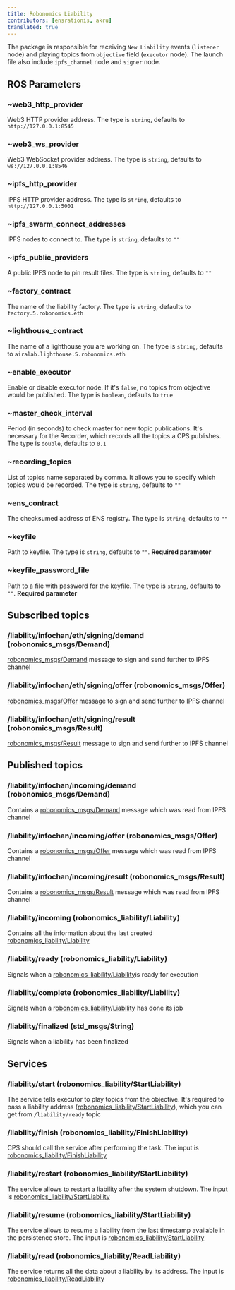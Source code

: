 ```yaml
---
title: Robonomics Liability
contributors: [ensrationis, akru]
translated: true
---
```


The package is responsible for receiving `New Liability` events (`listener` node) and playing topics from `objective` field (`executor` node).
The launch file also include `ipfs_channel` node and `signer` node.

## ROS Parameters

### ~web3_http_provider

Web3 HTTP provider address. The type is `string`, defaults to `http://127.0.0.1:8545`

### ~web3_ws_provider

Web3 WebSocket provider address. The type is `string`, defaults to `ws://127.0.0.1:8546`

### ~ipfs_http_provider

IPFS HTTP provider address. The type is `string`, defaults to `http://127.0.0.1:5001`

### ~ipfs_swarm_connect_addresses

IPFS nodes to connect to. The type is `string`, defaults to `""`

### ~ipfs_public_providers

A public IPFS node to pin result files. The type is `string`, defaults to `""`

### ~factory_contract

The name of the liability factory. The type is `string`, defaults to `factory.5.robonomics.eth`

### ~lighthouse_contract

The name of a lighthouse you are working on. The type is `string`, defaults to `airalab.lighthouse.5.robonomics.eth`

### ~enable_executor

Enable or disable executor node. If it's `false`, no topics from objective would be published. The type is `boolean`, defaults to `true`

### ~master_check_interval

Period (in seconds) to check master for new topic publications. It's necessary for the Recorder, which records all the topics a CPS publishes. The type is `double`, defaults to `0.1`

### ~recording_topics

List of topics name separated by comma. It allows you to specify which topics would be recorded. The type is `string`, defaults to `""`

### ~ens_contract

The checksumed address of ENS registry. The type is `string`, defaults to `""`

### ~keyfile

Path to keyfile. The type is `string`, defaults to `""`. **Required parameter**

### ~keyfile_password_file

Path to a file with password for the keyfile. The type is `string`, defaults to `""`. **Required parameter**

## Subscribed topics

### /liability/infochan/eth/signing/demand (robonomics_msgs/Demand)

[robonomics_msgs/Demand](/docs/market-messages#demand) message to sign and send further to IPFS channel

### /liability/infochan/eth/signing/offer (robonomics_msgs/Offer)

[robonomics_msgs/Offer](/docs/market-messages#offer) message to sign and send further to IPFS channel

### /liability/infochan/eth/signing/result (robonomics_msgs/Result)

[robonomics_msgs/Result](/docs/market-messages#result) message to sign and send further to IPFS channel


## Published topics

### /liability/infochan/incoming/demand (robonomics_msgs/Demand)

Contains a [robonomics_msgs/Demand](/docs/market-messages#demand) message which was read from IPFS channel

### /liability/infochan/incoming/offer (robonomics_msgs/Offer)

Contains a [robonomics_msgs/Offer](/docs/market-messages#offer) message which was read from IPFS channel

### /liability/infochan/incoming/result (robonomics_msgs/Result)

Contains a [robonomics_msgs/Result](/docs/market-messages#result) message which was read from IPFS channel

### /liability/incoming (robonomics_liability/Liability)

Contains all the information about the last created [robonomics_liability/Liability](/docs/robonomics-liability-messages#robonomics_liabilityliabilitymsg)

### /liability/ready (robonomics_liability/Liability)

Signals when a [robonomics_liability/Liability](/docs/robonomics-liability-messages#robonomics_liabilityliabilitymsg)is ready for execution

### /liability/complete (robonomics_liability/Liability)

Signals when a [robonomics_liability/Liability](/docs/robonomics-liability-messages#robonomics_liabilityliabilitymsg) has done its job

### /liability/finalized (std_msgs/String)

Signals when a liability has been finalized

## Services

### /liability/start (robonomics_liability/StartLiability)

The service tells executor to play topics from the objective. It's required to pass a liability address ([robonomics_liability/StartLiability](/docs/robonomics-liability-messages#robonomics_liabilitystartliabilitysrv)), which you can get from `/liability/ready` topic

### /liability/finish (robonomics_liability/FinishLiability)

CPS should call the service after performing the task. The input is [robonomics_liability/FinishLiability](/docs/robonomics-liability-messages#robonomics_liabilityfinishiabilitysrv)

### /liability/restart (robonomics_liability/StartLiability)

The service allows to restart a liability after the system shutdown. The input is [robonomics_liability/StartLiability](/docs/robonomics-liability-messages#robonomics_liabilitystartliabilitysrv)

### /liability/resume (robonomics_liability/StartLiability)

The service allows to resume a liability from the last timestamp available in the persistence store. The input is [robonomics_liability/StartLiability](/docs/robonomics-liability-messages#robonomics_liabilitystartliabilitysrv)

### /liability/read (robonomics_liability/ReadLiability)

The service returns all the data about a liability by its address. The input is [robonomics_liability/ReadLiability](/docs/robonomics-liability-messages#robonomics_liabilityreadliabilitysrv)
